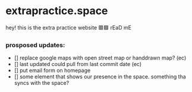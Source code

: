 # extrapractice.space

hey! this is the extra practice website 🟥🟩 rEaD mE

### prosposed updates:
- [] replace google maps with open street map or handdrawn map? (ec)
- [] last updated could pull from last commit date (ec)
- [] put email form on homepage
- [] some element that shows our presence in the space. something tha syncs with the space?

